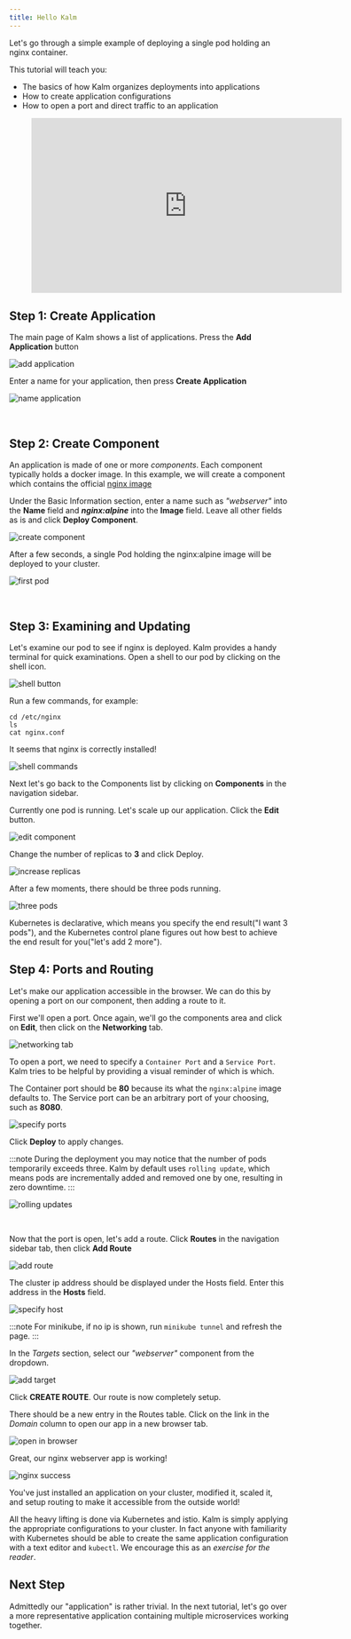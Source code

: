 ```yaml
---
title: Hello Kalm
---
```


Let's go through a simple example of deploying a single pod holding an nginx container.

This tutorial will teach you:

- The basics of how Kalm organizes deployments into applications
- How to create application configurations
- How to open a port and direct traffic to an application

<figure class="video_container">
  <iframe width="560" height="315" src="https://www.youtube.com/embed/fzig4AvMr74" frameborder="0" allowfullscreen="true"> </iframe>
</figure>

## Step 1: Create Application

The main page of Kalm shows a list of applications. Press the **Add Application** button

![add application](assets/add-app.png)

Enter a name for your application, then press **Create Application**

![name application](assets/name-app.png)

<br />

## Step 2: Create Component

An application is made of one or more _components_. Each component typically holds a docker image. In this example, we will create a component which contains the official <a href="https://hub.docker.com/_/nginx" target="_blank">nginx image</a>

Under the Basic Information section, enter a name such as _"webserver"_ into the **Name** field and **_nginx:alpine_** into the **Image** field. Leave all other fields as is and click **Deploy Component**.

![create component](assets/create-comp.png)

After a few seconds, a single Pod holding the nginx:alpine image will be deployed to your cluster.

![first pod](assets/first-pod.png)

<br />

## Step 3: Examining and Updating

Let's examine our pod to see if nginx is deployed. Kalm provides a handy terminal for quick examinations. Open a shell to our pod by clicking on the shell icon.

![shell button](assets/shell-button.png)

Run a few commands, for example:

```
cd /etc/nginx
ls
cat nginx.conf
```

It seems that nginx is correctly installed!

![shell commands](assets/shell-cmd.png)

Next let's go back to the Components list by clicking on **Components** in the navigation sidebar.

Currently one pod is running. Let's scale up our application. Click the **Edit** button.

![edit component](assets/edit-comp.png)

Change the number of replicas to **3** and click Deploy.

![increase replicas](assets/increase-replicas.png)

After a few moments, there should be three pods running.

![three pods](assets/three-pods.png)

Kubernetes is declarative, which means you specify the end result("I want 3 pods"), and the Kubernetes control plane figures out how best to achieve the end result for you("let's add 2 more").

## Step 4: Ports and Routing

Let's make our application accessible in the browser. We can do this by opening a port on our component, then adding a route to it.

First we'll open a port. Once again, we'll go the components area and click on **Edit**, then click on the **Networking** tab.

![networking tab](assets/networking-tab.png)

To open a port, we need to specify a `Container Port` and a `Service Port`. Kalm tries to be helpful by providing a visual reminder of which is which.

The Container port should be **80** because its what the `nginx:alpine` image defaults to. The Service port can be an arbitrary port of your choosing, such as **8080**.

![specify ports](assets/ports.png)

Click **Deploy** to apply changes.

:::note
During the deployment you may notice that the number of pods temporarily exceeds three. Kalm by default uses `rolling update`, which means pods are incrementally added and removed one by one, resulting in zero downtime.
:::

![rolling updates](assets/rolling-update.png)

<br />

Now that the port is open, let's add a route. Click **Routes** in the navigation sidebar tab, then click **Add Route**

![add route](assets/add-route.png)

The cluster ip address should be displayed under the Hosts field. Enter this address in the **Hosts** field.

![specify host](assets/specify-ip.png)

:::note
For minikube, if no ip is shown, run `minikube tunnel` and refresh the page.
:::

In the _Targets_ section, select our _"webserver"_ component from the dropdown.

![add target](assets/add-target.png)

Click **CREATE ROUTE**. Our route is now completely setup.

There should be a new entry in the Routes table. Click on the link in the _Domain_ column to open our app in a new browser tab.

![open in browser](assets/open-in-browser.png)

Great, our nginx webserver app is working!

![nginx success](assets/nginx-success.png)

You've just installed an application on your cluster, modified it, scaled it, and setup routing to make it accessible from the outside world!

All the heavy lifting is done via Kubernetes and istio. Kalm is simply applying the appropriate configurations to your cluster. In fact anyone with familiarity with Kubernetes should be able to create the same application configuration with a text editor and `kubectl`. We encourage this as an _exercise for the reader_.

## Next Step

Admittedly our "application" is rather trivial. In the next tutorial, let's go over a more representative application containing multiple microservices working together.
